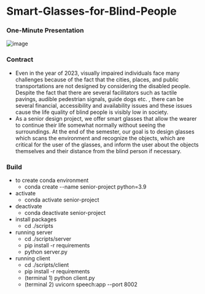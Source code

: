 # Smart-Glasses-for-Blind-People

### One-Minute Presentation

![image](https://github.com/gucmurat/Smart-Glasses-for-Blind-People/assets/79659434/8a0c4160-1fdb-46b3-87df-4e52d711b0a2)

### Contract

- Even in the year of 2023, visually impaired individuals face many challenges because of the fact that the cities, places, and public transportations are not designed by considering the disabled people. Despite the fact that there are several facilitators such as tactile pavings, audible pedestrian signals, guide dogs etc. , there can be several financial, accessibility and availability issues and these issues cause the life quality of blind people is visibly low in society. 
- As a senior design project, we offer smart glasses that allow the wearer to continue their life somewhat normally without seeing the surroundings. At the end of the semester, our goal is to design glasses which scans the environment and recognize the objects, which are critical for the user of the glasses, and inform the user about the objects themselves and their distance from the blind person if necessary. 


### Build

- to create conda environment
  - conda create --name senior-project python=3.9
- activate
  - conda activate senior-project
- deactivate
  - conda deactivate senior-project
- install packages
  - cd ./scripts
- running server
  - cd ./scripts/server
  - pip install -r requirements
  - python server.py
- running client
  - cd ./scripts/client
  - pip install -r requirements
  - (terminal 1) python client.py
  - (terminal 2) uvicorn speech:app --port 8002
